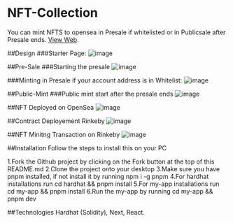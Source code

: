 # NFT-Collection
You can mint NFTS to opensea in Presale if whitelisted or in Publicsale after Presale ends.
[View Web](https://nft-collection-fawn.vercel.app/).

##Design
###Starter Page:
![image](https://user-images.githubusercontent.com/102557215/184026262-e4a4921c-2390-4965-91f4-07953c9fe27c.png)

##Pre-Sale
###Starting the presale
![image](https://user-images.githubusercontent.com/102557215/184027200-5f22994d-57cc-4e1e-baff-b89948c1c4f7.png)

###Minting in Presale if your account address is in Whitelist:
![image](https://user-images.githubusercontent.com/102557215/184027295-21cb5b7c-9b06-4e8b-b9c8-3fea6977cd87.png)


##Public-Mint
###Public mint start after the presale ends
![image](https://user-images.githubusercontent.com/102557215/184027800-c872acc2-6c7e-465e-bf6c-98d0943be419.png)

##NFT Deployed on OpenSea
![image](https://user-images.githubusercontent.com/102557215/184027942-3fc6a23d-32b3-4997-9534-10c789d7ea41.png)

##Contract Deployement Rinkeby
![image](https://user-images.githubusercontent.com/102557215/184028088-128d6de0-de0d-464e-9c81-cd72b86696f1.png)

##NFT Minitng Transaction on Rinkeby
![image](https://user-images.githubusercontent.com/102557215/184028158-c5b28ce7-d3fb-43ef-8429-707eb771599a.png)


##Installation
Follow the steps to install this on your PC

1.Fork the Github project by clicking on the Fork button at the top of this README.md
2.Clone the project onto your desktop
3.Make sure you have pnpm installed, if not install it by running npm i -g pnpm
4.For hardhat installations run cd hardhat && pnpm install
5.For my-app installations run cd my-app && pnpm install
6.Run the my-app by running cd my-app && pnpm dev


##Technologies
Hardhat (Solidity), Next, React.








